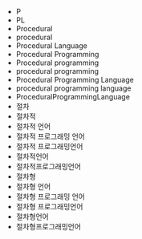 ﻿- P
- PL
- Procedural
- procedural
- Procedural Language
- Procedural Programming
- Procedural programming
- procedural programming
- Procedural Programming Language
- procedural programming language
- ProceduralProgrammingLanguage
- 절차
- 절차적
- 절차적 언어
- 절차적 프로그래밍 언어
- 절차적 프로그래밍언어
- 절차적언어
- 절차적프로그래밍언어
- 절차형
- 절차형 언어
- 절차형 프로그래밍 언어
- 절차형 프로그래밍언어
- 절차형언어
- 절차형프로그래밍언어

